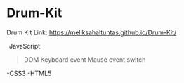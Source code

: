 # Drum-Kit

Drum Kit Link: https://meliksahaltuntas.github.io/Drum-Kit/

-JavaScript
>DOM
>Keyboard event
>Mause event
>switch

-CSS3
-HTML5
